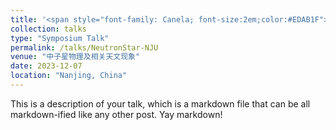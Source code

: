 ```yaml
---
title: '<span style="font-family: Canela; font-size:2em;color:#EDAB1F">Upper limits on the radio pulses from magnetars and a Central Compact Object with FAST</span>'
collection: talks
type: "Symposium Talk"
permalink: /talks/NeutronStar-NJU
venue: "中⼦星物理及相关天⽂现象"
date: 2023-12-07
location: "Nanjing, China"
---
```


This is a description of your talk, which is a markdown file that can be all markdown-ified like any other post. Yay markdown!
